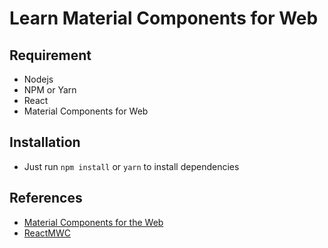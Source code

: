 # Learn Material Components for Web

## Requirement
* Nodejs
* NPM or Yarn
* React
* Material Components for Web

## Installation
* Just run `npm install` or `yarn` to install dependencies

## References
* [Material Components for the Web](https://material.io/components/web/)
* [ReactMWC](https://jamesmfriedman.github.io/rmwc)